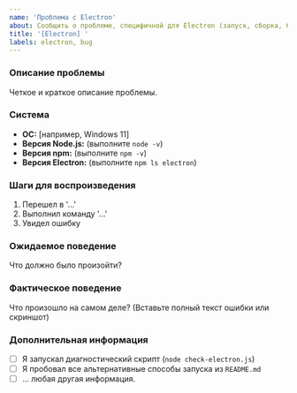 ```yaml
---
name: 'Проблема с Electron'
about: Сообщить о проблеме, специфичной для Electron (запуск, сборка, баги)
title: '[Electron] '
labels: electron, bug
---
```


### Описание проблемы
Четкое и краткое описание проблемы.

### Система
- **ОС:** [например, Windows 11]
- **Версия Node.js:** (выполните `node -v`)
- **Версия npm:** (выполните `npm -v`)
- **Версия Electron:** (выполните `npm ls electron`)

### Шаги для воспроизведения
1. Перешел в '...'
2. Выполнил команду '...'
3. Увидел ошибку

### Ожидаемое поведение
Что должно было произойти?

### Фактическое поведение
Что произошло на самом деле? (Вставьте полный текст ошибки или скриншот)

### Дополнительная информация
- [ ] Я запускал диагностический скрипт (`node check-electron.js`)
- [ ] Я пробовал все альтернативные способы запуска из `README.md`
- [ ] ... любая другая информация. 